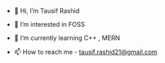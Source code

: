 - 👋 Hi, I’m Tausif Rashid
- 👀 I’m interested in FOSS
- 🌱 I’m currently learning C++ , MERN

- 📫 How to reach me - tausif.rashid21@gmail.com


